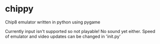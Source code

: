 # chippy
Chip8 emulator written in python using pygame

Currently input isn't supported so not playable!
No sound yet either.
Speed of emulator and video updates can be changed in 'init.py'
